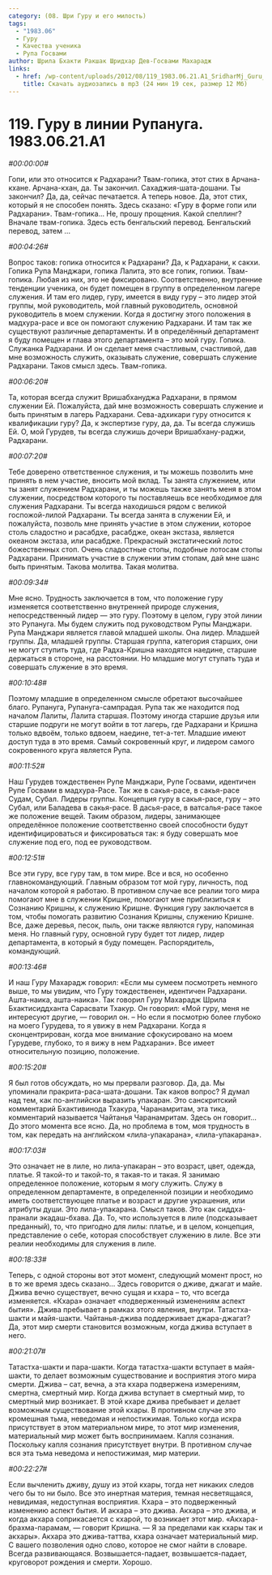 ```yaml
---
category: (08. Шри Гуру и его милость)
tags:
  - "1983.06"
  - Гуру
  - Качества ученика
  - Рупа Госвами
author: Шрила Бхакти Ракшак Шридхар Дев-Госвами Махарадж
links:
  - href: /wp-content/uploads/2012/08/119_1983.06.21.A1_SridharMj_Guru_v_linii_Rupanuga.mp3
    title: Скачать аудиозапись в mp3 (24 мин 19 сек, размер 12 Мб)
---
```


# 119. Гуру в линии Рупануга. 1983.06.21.A1

*#00:00:00#*

Гопи, или это относится к Радхарани? Твам-гопика, этот стих в Арчана-кхане. Арчана-кхан, да. Ты закончил. Сахаджия-шата-дошани. Ты закончил? Да, да, сейчас печатается. А теперь новое. Да, этот стих, который я не способен понять. Здесь сказано: «Гуру в форме гопи или Радхарани». Твам-гопика… Не, прошу прощения. Какой спеллинг? Вначале твам-гопика. Здесь есть бенгальский перевод. Бенгальский перевод, затем …

*#00:04:26#*

Вопрос таков: гопика относится к Радхарани? Да, к Радхарани, к сакхи. Гопика Рупа Манджари, гопика Лалита, это все гопик, гопики. Твам-гопика. Любая из них, это не фиксировано. Соответственно, внутренние тенденции ученика, он будет помещен в группу в определенном лагере служения. И там его лидер, гуру, имеется в виду гуру – это лидер этой группы, мой руководитель, мой главный руководитель, основной руководитель в моем служении. Когда я достигну этого положения в мадхура-расе и все он помогают служению Радхарани. И там так же существуют различные департаменты. И в определённый департамент я буду помещен и глава этого департамента – это мой гуру. Гопика. Служанка Радхарани. И он сделает меня счастливым, счастливой, дав мне возможность служить, оказывать служение, совершать служение Радхарани. Таков смысл здесь. Твам-гопика.

*#00:06:20#*

Та, которая всегда служит Вришабхануджа Радхарани, в прямом служении Ей. Пожалуйста, дай мне возможность совершать служение и быть принятым в лагерь Радхарани. Сева-адхикари гуру относится к квалификации гуру? Да, к экспертизе гуру, да, да. Ты всегда служишь Ей. О, мой Гурудев, ты всегда служишь дочери Вришабхану-раджи, Радхарани.

*#00:07:20#*

Тебе доверено ответственное служения, и ты можешь позволить мне принять в нем участие, вносить мой вклад. Ты занята служением, или ты занят служением Радхарани, и ты можешь также занять меня в этом служении, посредством которого ты поставляешь все необходимое для служения Радхарани. Ты всегда находишься рядом с великой госпожой-лилой Радхарани. Ты всегда занята в служении Ей, и пожалуйста, позволь мне принять участие в этом служении, которое столь сладостно и расабдхе, расабдже, океан экстаза, является океаном экстаза, или расабдже. Прекрасный экстатический лотос божественных стоп. Очень сладостные стопы, подобные лотосам стопы Радхарани. Принимать участие в служении этим стопам, дай мне шанс быть принятым. Такова молитва. Такая молитва.

*#00:09:34#*

Мне ясно. Трудность заключается в том, что положение гуру изменяется соответственно внутренней природе служения, непосредственный лидер — это гуру. Поэтому в целом, гуру этой линии это Рупануга. Мы будем служить под руководством Рупы Манджари. Рупа Манджари является главой младшей школы. Она лидер. Младшей группы. Да, младшей группы. Старшая группа, категория старших, они не могут ступить туда, где Радха-Кришна находятся наедине, старшие держаться в стороне, на расстоянии. Но младшие могут ступать туда и совершать служение в это время.

*#00:10:48#*

Поэтому младшие в определенном смысле обретают высочайшее благо. Рупануга, Рупануга-сампрадая. Рупа так же находится под началом Лалиты, Лалита старшая. Поэтому иногда старшие друзья или старшие подруги не могут войти в тот лагерь, где Радхарани и Кришна только вдвоём, только вдвоем, наедине, тет-а-тет. Младшие имеют доступ туда в это время. Самый сокровенный круг, и лидером самого сокровенного круга является Рупа.

*#00:11:52#*

Наш Гурудев тождественен Рупе Манджари, Рупе Госвами, идентичен Рупе Госвами в мадхура-Расе. Так же в сакья-расе, в сакья-расе Судам, Субал. Лидеры группы. Концепция гуру в сакья-расе, гуру – это Субал, или Баладева в сакья-расе. В дасья-расе, в ватсалья-расе такое же положение вещей. Таким образом, лидеры, занимающее определённое положение соответственно своей способности будут идентифицироваться и фиксироваться так: я буду совершать мое служение под его, под ее руководством.

*#00:12:51#*

Все эти гуру, все гуру там, в том мире. Все и вся, но особенно главнокомандующий. Главным образом тот мой гуру, личность, под началом которой я работаю. В противном случае все реалии того мира помогают мне в служении Кришне, помогают мне приблизиться к Сознанию Кришны, к служению Кришне. Функция гуру заключается в том, чтобы помогать развитию Сознания Кришны, служению Кришне. Все, даже деревья, песок, пыль, они также являются гуру, напоминая меня. Но главный гуру, основной гуру будет тот лидер, лидер департамента, в который я буду помещен. Распорядитель, командующий.

*#00:13:46#*

И наш Гуру Махарадж говорил: «Если мы сумеем посмотреть немного выше, то мы увидим, что Гуру тождественен, идентичен Радхарани. Ашта-наика, ашта-наика». Так говорил Гуру Махарадж Шрила Бхактисиддханта Сарасвати Тхакур. Он говорил: «Мой гуру, меня не интересуют другие, — говорил он. – Но если я посмотрю более глубоко на моего Гурудева, то я увижу в нем Радхарани. Когда я сконцентрирован, когда мое внимание сфокусировано на моем Гурудеве, глубоко, то я вижу в нем Радхарани». Все имеет относительную позицию, положение.

*#00:15:20#*

Я был готов обсуждать, но мы прервали разговор. Да, да. Мы упоминали пракрита-раса-шата-дошани. Так каков вопрос? Я думал над тем, как по-английски выразить упакаран. Это санскритский комментарий Бхактивинода Тхакура, Чаранамритам, эта тика, комментарий называется Чайтанья Чаранамритам. Здесь он говорит… До этого момента все ясно. Да, но проблема в том, моя трудность в том, как передать на английском «лила-упакарана», «лила-упакарана».

*#00:17:03#*

Это означает не в лиле, но лила-упакаран – это возраст, цвет, одежда, платье. Я такой-то и такой-то, я такая-то и такая. Я занимаю определенное положение, которым я могу служить. Служу в определенном департаменте, в определенной позиции и необходимо иметь соответствующее платье и возраст и другие украшения, или атрибуты души. Это лила-упакарана. Смысл таков. Это как сиддха-пранали экадаш-бхава. Да. То, что используется в лиле (подсказывает преданный), то, что пригодно для лилы: платье, и в целом, концепция, представление о себе, которая способствует служению в лиле. Все эти реалии необходимы для служения в лиле.

*#00:18:33#*

Теперь, с одной стороны вот этот момент, следующий момент прост, но в то же время здесь сказано… Здесь говорится о дживе, джагат и майе. Джива вечно существует, вечно сущая и кхара – то, что всегда изменяется. «Кхара» означает «подверженный изменениям аспект бытия». Джива пребывает в рамках этого явления, внутри. Татастха-шакти и майя-шакти. Чайтанья-джива поддерживает джара-джагат? Да, этот мир смерти становится возможным, когда джива вступает в него.

*#00:21:07#*

Татастха-шакти и пара-шакти. Когда татастха-шакти вступает в майя-шакти, то делает возможным существование и восприятия этого мира смерти. Джива – сат, вечна, а эта кхара подвержена измерениям, смертна, смертный мир. Когда джива вступает в смертный мир, то смертный мир возникает. В этой кхаре джива пребывает и делает возможным существование этой кхары. В противном случае это кромешная тьма, неведомая и непостижимая. Только когда искра присутствует в этом материальном мире, то этот мир изменения, материальный мир может быть воспринимаем. Капля сознания. Поскольку капля сознания присутствует внутри. В противном случае вся эта тьма неведома и непостижимая, мир материи.

*#00:22:27#*

Если вычленить дживу, душу из этой кхары, тогда нет никаких следов чего бы то ни было. Все это инертная материя, темная несветящаяся, невидимая, недоступная восприятия. Кхара – это подверженный изменению аспект бытия. И акхара – это джива. Акхара – это джива, и когда акхара соприкасается с кхарой, то возникает этот мир. «Акхара-брахма-парамам, — говорит Кришна. — Я за пределами как кхары так и акхары». Акхара это джива-таттва, кхара означает материальный мир. С вашего позволения одно слово, которое не смог найти в словаре. Всегда развивающаяся. Возвышается-падает, возвышается-падает, круговорот рождения и смерти. Хорошо.

